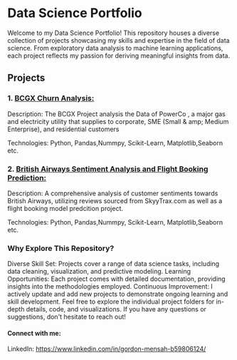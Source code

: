 # Data Science Portfolio

Welcome to my Data Science Portfolio! This repository houses a diverse collection of projects showcasing my skills and expertise in the field of data science. From exploratory data analysis to machine learning applications, each project reflects my passion for deriving meaningful insights from data.

## Projects

### 1. [BCGX Churn Analysis:](https://github.com/GordonMensah/BCGX-Project)
Description: The BCGX Project analysis the Data of PowerCo , a major gas and electricity utility that supplies to corporate, SME (Small & amp; Medium Enterprise), and residential customers

Technologies: Python, Pandas,Nummpy, Scikit-Learn, Matplotlib,Seaborn etc.

### 2. [British Airways Sentiment Analysis and Flight Booking Prediction:](https://github.com/GordonMensah/British-airways)
Description: A comprehensive analysis of customer sentiments towards British Airways, utilizing reviews sourced from SkyyTrax.com as well as a flight booking model predcition project.

Technologies: Python, Pandas,Nummpy, Scikit-Learn, Matplotlib,Seaborn etc.
[](image)

### Why Explore This Repository?

Diverse Skill Set: Projects cover a range of data science tasks, including data cleaning, visualization, and predictive modeling.
Learning Opportunities: Each project comes with detailed documentation, providing insights into the methodologies employed.
Continuous Improvement: I actively update and add new projects to demonstrate ongoing learning and skill development.
Feel free to explore the individual project folders for in-depth details, code, and visualizations. If you have any questions or suggestions, don't hesitate to reach out!

#### Connect with me:

LinkedIn: https://www.linkedin.com/in/gordon-mensah-b59806124/
